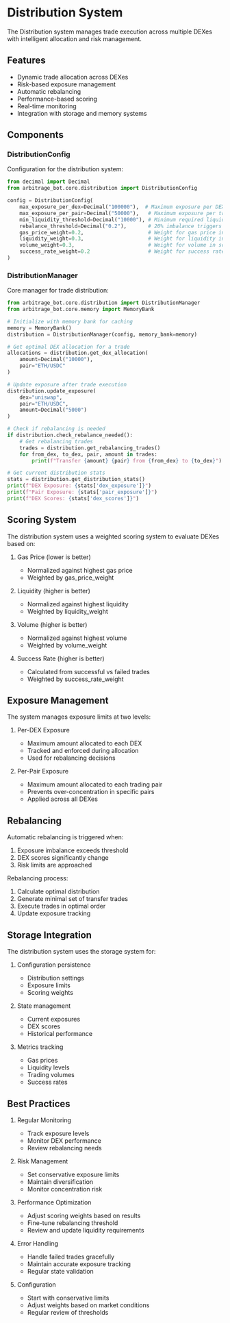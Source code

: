 # Distribution System

The Distribution system manages trade execution across multiple DEXes with intelligent allocation and risk management.

## Features

- Dynamic trade allocation across DEXes
- Risk-based exposure management
- Automatic rebalancing
- Performance-based scoring
- Real-time monitoring
- Integration with storage and memory systems

## Components

### DistributionConfig

Configuration for the distribution system:

```python
from decimal import Decimal
from arbitrage_bot.core.distribution import DistributionConfig

config = DistributionConfig(
    max_exposure_per_dex=Decimal("100000"),  # Maximum exposure per DEX
    max_exposure_per_pair=Decimal("50000"),   # Maximum exposure per trading pair
    min_liquidity_threshold=Decimal("10000"), # Minimum required liquidity
    rebalance_threshold=Decimal("0.2"),       # 20% imbalance triggers rebalancing
    gas_price_weight=0.2,                     # Weight for gas price in scoring
    liquidity_weight=0.3,                     # Weight for liquidity in scoring
    volume_weight=0.3,                        # Weight for volume in scoring
    success_rate_weight=0.2                   # Weight for success rate in scoring
)
```

### DistributionManager

Core manager for trade distribution:

```python
from arbitrage_bot.core.distribution import DistributionManager
from arbitrage_bot.core.memory import MemoryBank

# Initialize with memory bank for caching
memory = MemoryBank()
distribution = DistributionManager(config, memory_bank=memory)

# Get optimal DEX allocation for a trade
allocations = distribution.get_dex_allocation(
    amount=Decimal("10000"),
    pair="ETH/USDC"
)

# Update exposure after trade execution
distribution.update_exposure(
    dex="uniswap",
    pair="ETH/USDC",
    amount=Decimal("5000")
)

# Check if rebalancing is needed
if distribution.check_rebalance_needed():
    # Get rebalancing trades
    trades = distribution.get_rebalancing_trades()
    for from_dex, to_dex, pair, amount in trades:
        print(f"Transfer {amount} {pair} from {from_dex} to {to_dex}")

# Get current distribution stats
stats = distribution.get_distribution_stats()
print(f"DEX Exposure: {stats['dex_exposure']}")
print(f"Pair Exposure: {stats['pair_exposure']}")
print(f"DEX Scores: {stats['dex_scores']}")
```

## Scoring System

The distribution system uses a weighted scoring system to evaluate DEXes based on:

1. Gas Price (lower is better)
   - Normalized against highest gas price
   - Weighted by gas_price_weight

2. Liquidity (higher is better)
   - Normalized against highest liquidity
   - Weighted by liquidity_weight

3. Volume (higher is better)
   - Normalized against highest volume
   - Weighted by volume_weight

4. Success Rate (higher is better)
   - Calculated from successful vs failed trades
   - Weighted by success_rate_weight

## Exposure Management

The system manages exposure limits at two levels:

1. Per-DEX Exposure
   - Maximum amount allocated to each DEX
   - Tracked and enforced during allocation
   - Used for rebalancing decisions

2. Per-Pair Exposure
   - Maximum amount allocated to each trading pair
   - Prevents over-concentration in specific pairs
   - Applied across all DEXes

## Rebalancing

Automatic rebalancing is triggered when:

1. Exposure imbalance exceeds threshold
2. DEX scores significantly change
3. Risk limits are approached

Rebalancing process:
1. Calculate optimal distribution
2. Generate minimal set of transfer trades
3. Execute trades in optimal order
4. Update exposure tracking

## Storage Integration

The distribution system uses the storage system for:

1. Configuration persistence
   - Distribution settings
   - Exposure limits
   - Scoring weights

2. State management
   - Current exposures
   - DEX scores
   - Historical performance

3. Metrics tracking
   - Gas prices
   - Liquidity levels
   - Trading volumes
   - Success rates

## Best Practices

1. Regular Monitoring
   - Track exposure levels
   - Monitor DEX performance
   - Review rebalancing needs

2. Risk Management
   - Set conservative exposure limits
   - Maintain diversification
   - Monitor concentration risk

3. Performance Optimization
   - Adjust scoring weights based on results
   - Fine-tune rebalancing threshold
   - Review and update liquidity requirements

4. Error Handling
   - Handle failed trades gracefully
   - Maintain accurate exposure tracking
   - Regular state validation

5. Configuration
   - Start with conservative limits
   - Adjust weights based on market conditions
   - Regular review of thresholds
